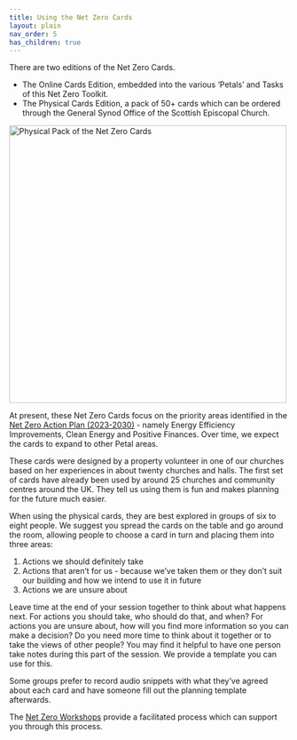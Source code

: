 ```yaml
---
title: Using the Net Zero Cards
layout: plain
nav_order: 5      
has_children: true
---
```


There are two editions of the Net Zero Cards.
 -	The Online Cards Edition, embedded into the various ‘Petals’ and Tasks of this Net Zero Toolkit.
 -	The Physical Cards Edition, a pack of 50+ cards which can be ordered through the General Synod Office of the Scottish Episcopal Church.

<img alt-text=' ' src='{{"/graphics/NetZeroCards-physical.jpg" | relative_url}}'  alt="Physical Pack of the Net Zero Cards" width="500px">

At present, these Net Zero Cards focus on the priority areas identified in the [Net Zero Action Plan (2023-2030)](https://www.scotland.anglican.org/wp-content/uploads/NZAP-For-GS-2023-Final.pdf) - namely Energy Efficiency Improvements, Clean Energy and Positive Finances. Over time, we expect the cards to expand to other Petal areas.

These cards were designed by a property volunteer in one of our churches based on her experiences in about twenty churches and halls.  The first set of cards have already been used by around 25 churches and community centres around the UK.  They tell us using them is fun and makes planning for the future much easier.

When using the physical cards, they are best explored in groups of six to eight people. We suggest you spread the cards on the table and go around the room, allowing people to choose a card in turn and placing them into three areas:

1. Actions we should definitely take
2. Actions that aren’t for us - because we’ve taken them or they don’t suit our building and how we intend to use it in future
3. Actions we are unsure about

Leave time at the end of your session together to think about what happens next. For actions you should take, who should do that, and when? For actions you are unsure about, how will you find more information so you can make a decision? Do you need more time to think about it together or to take the views of other people? You may find it helpful to have one person take notes during this part of the session. We provide a template you can use for this.

Some groups prefer to record audio snippets with what they’ve agreed about each card and have someone fill out the planning template afterwards.

The [Net Zero Workshops](https://toolkit.secnetzero.org/workshops.html) provide a facilitated process which can support you through this process.
